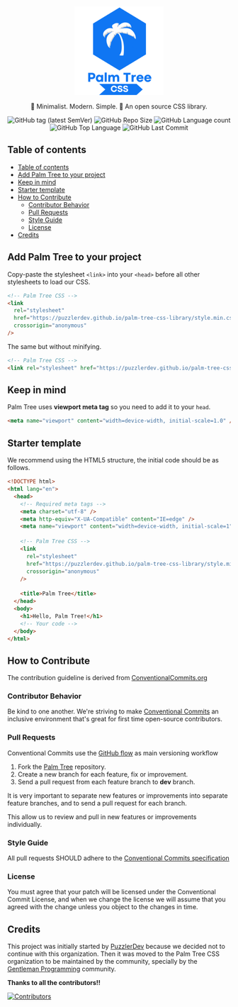 <p align="center">
	<img src="./assets/imagotype.svg" alt="Palm Tree CSS's imagotype" title="Palm Tree CSS's imagotype" width="200"/>
</p>

<p align="center">
	🌴 Minimalist. Modern. Simple. 🌴 An open source CSS library. 
</p>

<p align="center">
  <img src="https://img.shields.io/github/v/tag/PuzzlerDev/palm-tree-css?color=blue&label=version&style=plastic" alt="GitHub tag (latest SemVer)">
	<img src="https://img.shields.io/github/repo-size/PuzzlerDev/palm-tree-css?style=plastic" alt="GitHub Repo Size" title="GitHub Repo Size"> 
	<img src="https://img.shields.io/github/languages/count/PuzzlerDev/palm-tree-css?style=plastic" alt="GitHub Language count" title="GitHub Language count"> 
	<img src="https://img.shields.io/github/languages/top/PuzzlerDev/palm-tree-css?style=plastic" alt="GitHub Top Language" title="GitHub Top Language"> 
	<img src="https://img.shields.io/github/last-commit/PuzzlerDev/palm-tree-css?color=red&amp;style=plastic" alt="GitHub Last Commit" title="GitHub Last Commit">
</p>

## Table of contents

- [Table of contents](#table-of-contents)
- [Add Palm Tree to your project](#add-palm-tree-to-your-project)
- [Keep in mind](#keep-in-mind)
- [Starter template](#starter-template)
- [How to Contribute](#how-to-contribute)
  - [Contributor Behavior](#contributor-behavior)
  - [Pull Requests](#pull-requests)
  - [Style Guide](#style-guide)
  - [License](#license)
- [Credits](#credits)

## Add Palm Tree to your project

Copy-paste the stylesheet `<link>` into your `<head>` before all other stylesheets to load our CSS.

```html
<!-- Palm Tree CSS -->
<link
  rel="stylesheet"
  href="https://puzzlerdev.github.io/palm-tree-css-library/style.min.css"
  crossorigin="anonymous"
/>
```

The same but without minifying.

```html
<!-- Palm Tree CSS -->
<link rel="stylesheet" href="https://puzzlerdev.github.io/palm-tree-css-library/style.css" crossorigin="anonymous" />
```

## Keep in mind

Palm Tree uses **viewport meta tag** so you need to add it to your `head`.

```html
<meta name="viewport" content="width=device-width, initial-scale=1.0" />
```

## Starter template

We recommend using the HTML5 structure, the initial code should be as follows.

```html
<!DOCTYPE html>
<html lang="en">
  <head>
    <!-- Required meta tags -->
    <meta charset="utf-8" />
    <meta http-equiv="X-UA-Compatible" content="IE=edge" />
    <meta name="viewport" content="width=device-width, initial-scale=1" />

    <!-- Palm Tree CSS -->
    <link
      rel="stylesheet"
      href="https://puzzlerdev.github.io/palm-tree-css-library/style.min.css"
      crossorigin="anonymous"
    />

    <title>Palm Tree</title>
  </head>
  <body>
    <h1>Hello, Palm Tree!</h1>
    <!-- Your code -->
  </body>
</html>
```

## How to Contribute

The contribution guideline is derived from [ConventionalCommits.org](https://www.conventionalcommits.org/)

### Contributor Behavior

Be kind to one another. We're striving to make [Conventional Commits](https://www.conventionalcommits.org/) an inclusive environment that's great for first time open-source contributors.

### Pull Requests

Conventional Commits use the [GitHub flow](https://guides.github.com/introduction/flow/) as main versioning workflow

1. Fork the [Palm Tree](https://github.com/PuzzlerDev/palm-tree-css-library) repository.
2. Create a new branch for each feature, fix or improvement.
3. Send a pull request from each feature branch to **dev** branch.

It is very important to separate new features or improvements into separate feature branches, and to send a pull request for each branch.

This allow us to review and pull in new features or improvements individually.

### Style Guide

All pull requests SHOULD adhere to the [Conventional Commits specification](https://conventionalcommits.org/)

### License

You must agree that your patch will be licensed under the Conventional Commit License, and when we change the license we will assume that you agreed with the change unless you object to the changes in time.

## Credits

This project was initially started by [PuzzlerDev](https://github.com/puzzlerDev/) because we decided not to continue with this organization. Then it was moved to the Palm Tree CSS organization to be maintained by the community, specially by the [Gentleman Programming](https://github.com/Gentleman-Programming/) community.

**Thanks to all the contributors!!**

[![Contributors](https://contrib.rocks/image?repo=Palm-Tree-CSS/palm-tree-css)](https://github.com/Palm-Tree-CSS/palm-tree-css/graphs/contributors)
